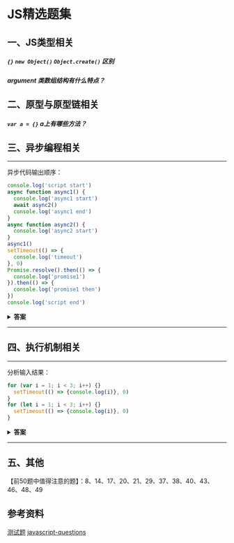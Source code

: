 # JS精选题集

## 一、JS类型相关
##### `{}` `new Object()` `Object.create()` 区别

##### argument 类数组结构有什么特点？

## 二、原型与原型链相关
##### `var a = {}` a上有哪些方法？

## 三、异步编程相关

---

异步代码输出顺序：

```js
console.log('script start')
async function async1() {
  console.log('async1 start')
  await async2()
  console.log('async1 end')
}
async function async2() {
  console.log('async2 start')
}
async1()
setTimeout(() => {
  console.log('timeout')
}, 0)
Promise.resolve().then(() => {
  console.log('promise1')
}).then(() => {
  console.log('promise1 then')
})
console.log('script end')
```

<details><summary><b>答案</b></summary>
<p>

#### 答案：

1. script start
2. async1 start
3. async2 start
4. script end
5. async1 end
6. promise1
7. promise1 then
8. timeout

</p>
</details>

---

## 四、执行机制相关

---

分析输入结果：

```js
for (var i = 1; i < 3; i++) {}
  setTimeout(() => {console.log(i)}, 0)
}
for (let i = 1; i < 3; i++) {}
  setTimeout(() => {console.log(i)}, 0)
}
```

<details><summary><b>答案</b></summary>
<p>

#### 答案： `3 3 3` `1 2 3`

var声明的变量i是全局作用域，因此查找时找到的是全局作用域中的i，即遍历完成之后的i，值为 `3 3 3`
而let声音的变量拥有块级作用域，因此查找时找到的是块级作用域中的i，相互独立，值为 `1 2 3`

</p>
</details>


---

## 五、其他


【前50题中值得注意的题】：8、14、17、20、21、29、37、38、40、43、46、48、49

## 参考资料

[测试题](https://juejin.cn/post/6844903782229213197)
[javascript-questions](https://github.com/lydiahallie/javascript-questions/blob/master/zh-CN/README-zh_CN.md)
